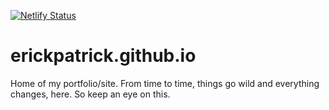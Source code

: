 [![Netlify Status](https://api.netlify.com/api/v1/badges/e315412b-1d25-4798-b781-64689e980e1d/deploy-status)](https://app.netlify.com/sites/erickpatrick/deploys)

erickpatrick.github.io
======================

Home of my portfolio/site. From time to time, things go wild and everything changes, here. So keep an eye on this.
